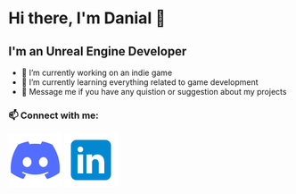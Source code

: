 # Hi there, I'm Danial 👋

## I'm an Unreal Engine Developer

- 🔭 I’m currently working on an indie game
- 🌱 I’m currently learning everything related to game development
- 💬 Message me if you have any quistion or suggestion about my projects

### 📫 Connect with me:
[![Discord](./Images/Discord.svg)](https://discord.com/users/810853382193545227)
[![LinkedIn](./Images/LinkedIn.svg)](https://linkedin.com/in/danialkamali)

<!---
Icons by Icons8
https://icons8.com
-->
